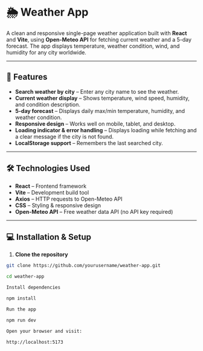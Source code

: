 # 🌦️ Weather App 

A clean and responsive single-page weather application built with **React** and **Vite**, using **Open-Meteo API** for fetching current weather and a 5-day forecast. The app displays temperature, weather condition, wind, and humidity for any city worldwide.  


---

## 🚀 Features

- **Search weather by city** – Enter any city name to see the weather.  
- **Current weather display** – Shows temperature, wind speed, humidity, and condition description.  
- **5-day forecast** – Displays daily max/min temperature, humidity, and weather condition.  
- **Responsive design** – Works well on mobile, tablet, and desktop.  
- **Loading indicator & error handling** – Displays loading while fetching and a clear message if the city is not found.  
- **LocalStorage support** – Remembers the last searched city.  

---

## 🛠️ Technologies Used

- **React** – Frontend framework  
- **Vite** – Development build tool  
- **Axios** – HTTP requests to Open-Meteo API  
- **CSS** – Styling & responsive design  
- **Open-Meteo API** – Free weather data API (no API key required)  

---

## 💻 Installation & Setup

1. **Clone the repository**
```bash
git clone https://github.com/yourusername/weather-app.git

cd weather-app

Install dependencies

npm install

Run the app

npm run dev

Open your browser and visit:

http://localhost:5173